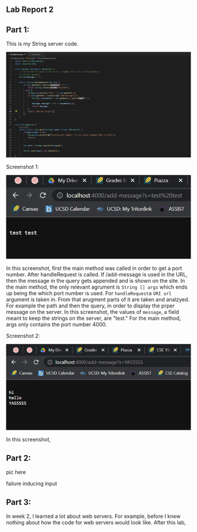 ## Lab Report 2

Part 1:
---
This is my String server code.

![Image](PART1p1)


Screenshot 1:

![Image](PART1p2)

In this screenshot, first the main method was called in order to get a port number. After handleRequest is called. If /add-message is used in the URL, then
the message in the query gets appended and is shown on the site. In the main method, the only relevant agrument is `String [] args` which ends up being the 
which port number is used. For `handleRequest`a `URI url` argument is taken in. From that arugment parts of it are taken and analzyed. For example the path and
then the query, in order to display the prper message on the server. In this screenshot, the values of `message`, a field meant to keep the strings on the server, are "test." For the main method, args only contains the port number 4000.


Screenshot 2:

![Image](PART1p3)

In this screenshot, 




Part 2:
---

pic here

failure inducing input

Part 3:
---
In week 2, I learned a lot about web servers. For example, before I knew nothing about how the code for web servers would look like.
After this lab,
